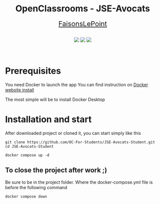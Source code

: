 <div align="center">

# OpenClassrooms - JSE-Avocats
</div>

<p align="center">
<a href="https://www.youtube.com/c/faisonslepoint" target="_blank" style="font-size:22px">FaisonsLePoint</a>
<br><br>
</p>
<p align="center">
    <img src="https://img.shields.io/badge/Mysql-v8.0-blue">
    <img src="https://img.shields.io/badge/Wordpress--blue">
    <img src="https://img.shields.io/badge/docker--build-passing-brightgreen">
  <br><br><br>
</p>

# Prerequisites
You need Docker to launch the app
You can find instruction on [Docker website install](https://docs.docker.com/engine/install/)

The most simple will be to install Docker Desktop

# Installation and start
After downloaded project or cloned it, you can start simply like this
``` 
git clone https://github.com/OC-For-Students/JSE-Avocats-Student.git
cd JSE-Avocats-Student

docker compose up -d

```

## To close the project after work ;)
Be sure to be in the project folder. Where the docker-compose.yml file is before the following command

```
docker compose down
```
